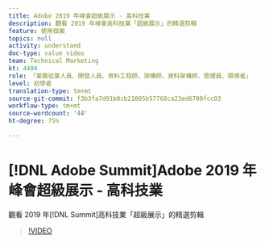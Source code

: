 ```yaml
---
title: Adobe 2019 年峰會超級展示 - 高科技業
description: 觀看 2019 年峰會高科技業「超級展示」的精選剪輯
feature: 使用個案
topics: null
activity: understand
doc-type: value video
team: Technical Marketing
kt: 4404
role: 「業務從業人員、開發人員、資料工程師、架構師、資料架構師、管理員、領導者」
level: 初學者
translation-type: tm+mt
source-git-commit: f3b3fa7d91b0cb21005b57768ca23ed6700fcc03
workflow-type: tm+mt
source-wordcount: '44'
ht-degree: 75%

---
```



# [!DNL Adobe Summit]Adobe 2019 年峰會超級展示 - 高科技業

觀看 2019 年[!DNL Summit]高科技業「超級展示」的精選剪輯

>[!VIDEO](https://video.tv.adobe.com/v/30548/?quality=12)
